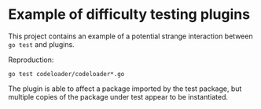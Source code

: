 # Example of difficulty testing plugins

This project contains an example of a potential strange interaction between `go
test` and plugins.

Reproduction:


```shell
go test codeloader/codeloader*.go
```

The plugin is able to affect a package imported by the test package, but
multiple copies of the package under test appear to be instantiated.
